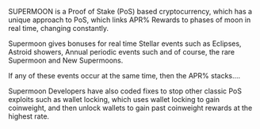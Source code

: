 SUPERMOON is a Proof of Stake (PoS) based cryptocurrency, which has a unique approach to PoS, which links APR% Rewards to phases of moon in real time, changing constantly.  

Supermoon gives bonuses for real time Stellar events such as Eclipses, Astroid showers, Annual periodic events such and of course, the rare Supermoon and New Supermoons.

If any of these events occur at the same time, then the APR% stacks....

Supermoon Developers have also coded fixes to stop other classic PoS exploits such as wallet locking, which uses wallet locking to gain coinweight, and then unlock wallets to gain past coinweight rewards at the highest rate.
